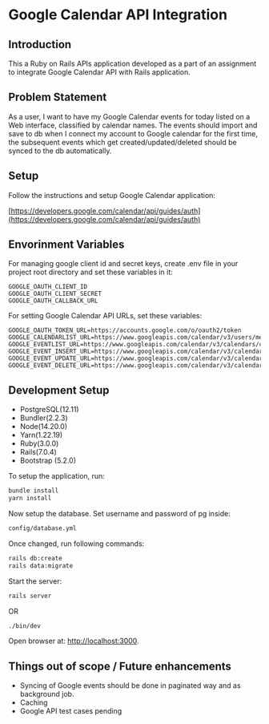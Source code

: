 # Google Calendar API Integration

## Introduction

This a Ruby on Rails APIs application developed as a part of an assignment to integrate Google Calendar API with Rails application.

## Problem Statement

As a user, I want to have my Google Calendar events for today listed on a Web interface,
classified by calendar names.
The events should import and save to db when I connect my account to Google calendar for the
first time, the subsequent events which get
created/updated/deleted should be synced to the db automatically.

## Setup

Follow the instructions and setup Google Calendar application:

[https://developers.google.com/calendar/api/guides/auth](https://developers.google.com/calendar/api/guides/auth)

## Envorinment Variables

For managing google client id and secret keys, create .env file in your project root directory and set these variables in it:

```
GOOGLE_OAUTH_CLIENT_ID
GOOGLE_OAUTH_CLIENT_SECRET
GOOGLE_OAUTH_CALLBACK_URL
```

For setting Google Calendar API URLs, set these variables:

```
GOOGLE_OAUTH_TOKEN_URL=https://accounts.google.com/o/oauth2/token
GOOGLE_CALENDARLIST_URL=https://www.googleapis.com/calendar/v3/users/me/calendarList
GOOGLE_EVENTLIST_URL=https://www.googleapis.com/calendar/v3/calendars/calendarId/events
GOOGLE_EVENT_INSERT_URL=https://www.googleapis.com/calendar/v3/calendars/calendarId/events
GOOGLE_EVENT_UPDATE_URL=https://www.googleapis.com/calendar/v3/calendars/calendarId/events/eventId
GOOGLE_EVENT_DELETE_URL=https://www.googleapis.com/calendar/v3/calendars/calendarId/events/eventId
```

## Development Setup

- PostgreSQL(12.11)
- Bundler(2.2.3)
- Node(14.20.0)
- Yarn(1.22.19)
- Ruby(3.0.0)
- Rails(7.0.4)
- Bootstrap (5.2.0)

To setup the application, run:
```sh
bundle install
yarn install
```

Now setup the database. Set username and password of pg inside:
```sh
config/database.yml
```

Once changed, run following commands:

```sh
rails db:create
rails data:migrate
```

Start the server:

```sh
rails server
```
OR

```sh
./bin/dev
```

Open browser at: [http://localhost:3000](http://localhost:3000).

## Things out of scope / Future enhancements

* Syncing of Google events should be done in paginated way and as background job.
* Caching
* Google API test cases pending
